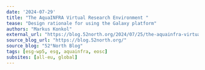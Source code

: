 ```yaml
---
date: '2024-07-29'
title: "The AquaINFRA Virtual Research Environment "
tease: "Design rationale for using the Galaxy platform"
authors: "Markus Konkol"
external_url: "https://blog.52north.org/2024/07/25/the-aquainfra-virtual-research-environment-design-rationale-for-using-the-galaxy-platform/"
source_blog_url: "https://blog.52north.org/" 
source_blog: "52°North Blog"
tags: [esg-wp5, esg, aquainfra, eosc]
subsites: [all-eu, global]
---
```

